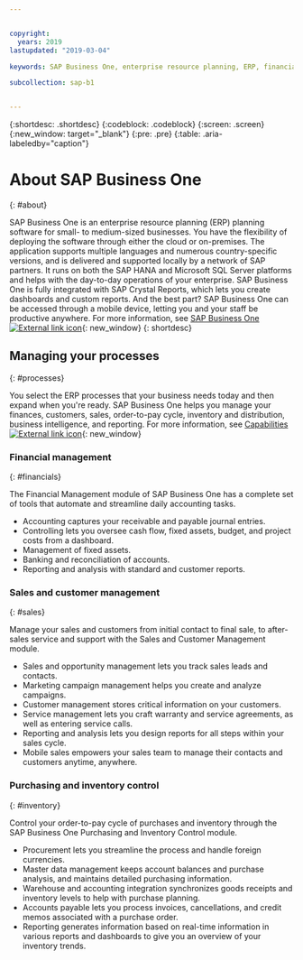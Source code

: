 ```yaml
---


copyright:
  years: 2019
lastupdated: "2019-03-04"

keywords: SAP Business One, enterprise resource planning, ERP, financials, sales, inventory

subcollection: sap-b1


---
```


{:shortdesc: .shortdesc}
{:codeblock: .codeblock}
{:screen: .screen}
{:new_window: target="_blank"}
{:pre: .pre}
{:table: .aria-labeledby="caption"}


# About SAP Business One
{: #about}

SAP Business One is an enterprise resource planning (ERP) planning software for small- to medium-sized businesses. You have the flexibility of deploying the software through either the cloud or on-premises. The application supports multiple languages and numerous country-specific versions, and is delivered and supported locally by a network of SAP partners. It runs on both the SAP HANA and Microsoft SQL Server platforms and helps with the day-to-day operations of your enterprise. SAP Business One is fully integrated with SAP Crystal Reports, which lets you create dashboards and custom reports. And the best part? SAP Business One can be accessed through a mobile device, letting you and your staff be productive anywhere. For more information, see [SAP Business One ![External link icon](../../icons/launch-glyph.svg "External link icon")](https://www.sap.com/products/business-one.html){: new_window}
{: shortdesc}

## Managing your processes
{: #processes}

You select the ERP processes that your business needs today and then expand when you're ready. SAP Business One helps you manage your finances, customers, sales, order-to-pay cycle, inventory and distribution, business intelligence, and reporting. For more information, see [Capabilities ![External link icon](../../icons/launch-glyph.svg "External link icon")](https://www.sap.com/products/business-one/features.html){: new_window}

### Financial management
{: #financials}

The Financial Management module of SAP Business One has a complete set of tools that automate and streamline daily accounting tasks.

* Accounting captures your receivable and payable journal entries.
* Controlling lets you oversee cash flow, fixed assets, budget, and project costs from a dashboard.
* Management of fixed assets.
* Banking and reconciliation of accounts.
* Reporting and analysis with standard and customer reports.

### Sales and customer management
{: #sales}

Manage your sales and customers from initial contact to final sale, to after-sales service and support with the Sales and Customer Management module.

* Sales and opportunity management lets you track sales leads and contacts.
* Marketing campaign management helps you create and analyze campaigns.
* Customer management stores critical information on your customers.
* Service management lets you craft warranty and service agreements, as well as entering service calls.
* Reporting and analysis lets you design reports for all steps within your sales cycle.
* Mobile sales empowers your sales team to manage their contacts and customers anytime, anywhere.

### Purchasing and inventory control
{: #inventory}

Control your order-to-pay cycle of purchases and inventory through the SAP Business One Purchasing and Inventory Control module.

* Procurement lets you streamline the process and handle foreign currencies.
* Master data management keeps account balances and purchase analysis, and maintains detailed purchasing information.
* Warehouse and accounting integration synchronizes goods receipts and inventory levels to help with purchase planning.
* Accounts payable lets you process invoices, cancellations, and credit memos associated with a purchase order.
* Reporting generates information based on real-time information in various reports and dashboards to give you an overview of your inventory trends.
